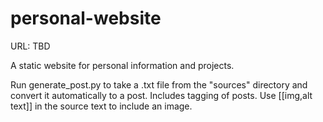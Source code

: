 # personal-website

URL: TBD

A static website for personal information and projects.

Run generate_post.py to take a .txt file from the "sources" directory and convert it automatically to a post. Includes tagging of posts. Use [[img,alt text]] in the source text to include an image.
